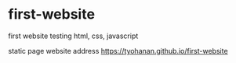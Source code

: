 # first-website
first website testing html, css, javascript

static page website address
https://tyohanan.github.io/first-website
